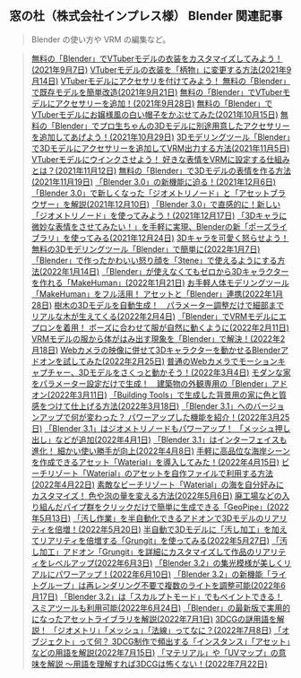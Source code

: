 ## 窓の杜（株式会社インプレス様） Blender 関連記事

>Blender の使い方や VRM の編集など。

><a href="https://forest.watch.impress.co.jp/docs/serial/blenderwthing/1349076.html" target="_blank">無料の「Blender」でVTuberモデルの衣装をカスタマイズしてみよう！(2021年9月7日)</a>
><a href="https://forest.watch.impress.co.jp/docs/serial/blenderwthing/1350420.html" target="_blank">VTuberモデルの衣装を「柄物」に変更する方法(2021年9月14日)</a>
><a href="https://forest.watch.impress.co.jp/docs/serial/blenderwthing/1352204.html" target="_blank">VTuberモデルにアクセサリを付けてみよう！ 無料の「Blender」で既存モデルを簡単改造(2021年9月21日)</a>
><a href="https://forest.watch.impress.co.jp/docs/serial/blenderwthing/1353893.html" target="_blank">無料の「Blender」でVTuberモデルにアクセサリーを追加！(2021年9月28日)</a>
><a href="https://forest.watch.impress.co.jp/docs/serial/blenderwthing/1357992.html" target="_blank">無料の「Blender」でVTuberモデルにお嬢様風の白い帽子をかぶせてみた(2021年10月15日)</a>
><a href="https://forest.watch.impress.co.jp/docs/serial/blenderwthing/1362317.html" target="_blank">無料の「Blender」でプロ生ちゃんの3Dモデルに別途用意したアクセサリーを追加してあげよう！(2021年10月29日)</a>
><a href="https://forest.watch.impress.co.jp/docs/serial/blenderwthing/1363942.html" target="_blank">3Dモデリングツール「Blender」で3Dモデルにアクセサリーを追加してVRM出力する方法(2021年11月5日)</a>
><a href="https://forest.watch.impress.co.jp/docs/serial/blenderwthing/1365806.html" target="_blank">VTuberモデルにウインクさせよう！ 好きな表情をVRMに設定する仕組みとは？(2021年11月12日)</a>
><a href="https://forest.watch.impress.co.jp/docs/serial/blenderwthing/1367633.html" target="_blank">無料の「Blender」で3Dモデルの表情を作る方法(2021年11月19日)</a>
><a href="https://forest.watch.impress.co.jp/docs/serial/blenderwthing/1371956.html" target="_blank">「Blender 3.0」の新機能に迫る！(2021年12月6日)</a>
><a href="https://forest.watch.impress.co.jp/docs/serial/blenderwthing/1373040.html" target="_blank">「Blender 3.0」で新しくなった「ジオメトリノード」と「アセットブラウザー」を解説(2021年12月10日)</a>
><a href="https://forest.watch.impress.co.jp/docs/serial/blenderwthing/1374987.html" target="_blank">「Blender 3.0」で直感的に！新しい「ジオメトリノード」を使ってみよう！(2021年12月17日)</a>
><a href="https://forest.watch.impress.co.jp/docs/serial/blenderwthing/1376912.html" target="_blank">「3Dキャラに微妙な表情をさせてみたい！」を手軽に実現、Blenderの新「ポーズライブラリ」を使ってみる(2021年12月24日)</a>
><a href="https://forest.watch.impress.co.jp/docs/serial/blenderwthing/1378731.html" target="_blank">3Dキャラを可愛く怒らせよう！無料の3Dモデリングツール「Blender」で簡単に(2022年1月7日)</a>
><a href="https://forest.watch.impress.co.jp/docs/serial/blenderwthing/1380405.html" target="_blank">「Blender」で作ったかわいい怒り顔を「3tene」で使えるようにする方法(2022年1月14日)</a>
><a href="https://forest.watch.impress.co.jp/docs/serial/blenderwthing/1382257.html" target="_blank">「Blender」が使えなくてもゼロから3Dキャラクターを作れる「MakeHuman」(2022年1月21日)</a>
><a href="https://forest.watch.impress.co.jp/docs/serial/blenderwthing/1384077.html" target="_blank">お手軽人体モデリングツール「MakeHuman」をフル活用！ アセットと「Blender」連携(2022年1月28日)</a>
><a href="https://forest.watch.impress.co.jp/docs/serial/blenderwthing/1385914.html" target="_blank">樹木の3Dモデルを自動生成！　パラメーター調整だけで細部までリアルな木が生えてくる(2022年2月4日)</a>
><a href="https://forest.watch.impress.co.jp/docs/serial/blenderwthing/1387774.html" target="_blank">「Blender」でVRMモデルにエプロンを着用！ ポーズに合わせて服が自然に動くように(2022年2月11日)</a>
><a href="https://forest.watch.impress.co.jp/docs/serial/blenderwthing/1389326.html" target="_blank">VRMモデルの服から体がはみ出す現象を「Blender」で解決！(2022年2月18日)</a>
><a href="https://forest.watch.impress.co.jp/docs/serial/blenderwthing/1390871.html" target="_blank">Webカメラの映像に併せて3Dキャラクターを動かせるBlenderアドオンを試してみた(2022年2月25日)</a>
><a href="https://forest.watch.impress.co.jp/docs/serial/blenderwthing/1392743.html" target="_blank">普通のWebカメラでモーションキャプチャー、3Dモデルをさくっと動かそう！(2022年3月4日)</a>
><a href="https://forest.watch.impress.co.jp/docs/serial/blenderwthing/1394558.html" target="_blank">モダンな家をパラメーター設定だけで生成！　建築物の外観専用の「Blender」アドオン(2022年3月11日)</a>
><a href="https://forest.watch.impress.co.jp/docs/serial/blenderwthing/1396253.html" target="_blank">「Building Tools」で生成した背景用の家に色と質感をつけて仕上げる方法(2022年3月18日)</a>
><a href="https://forest.watch.impress.co.jp/docs/serial/blenderwthing/1397788.html" target="_blank">「Blender 3.1」へのバージョンアップで何が変わった？ パワーアップした機能を紹介！(2022年3月25日)</a>
><a href="https://forest.watch.impress.co.jp/docs/serial/blenderwthing/1399570.html" target="_blank">「Blender 3.1」はジオメトリノードもパワーアップ！ 「メッシュ押し出し」などが追加(2022年4月1日)</a>
><a href="https://forest.watch.impress.co.jp/docs/serial/blenderwthing/1401341.html" target="_blank">「Blender 3.1」はインターフェイスも進化！ 細かい使い勝手が向上(2022年4月8日)</a>
><a href="https://forest.watch.impress.co.jp/docs/serial/blenderwthing/1403043.html" target="_blank">手軽に高品位な海岸シーンを作成できるアセット「Waterial」を導入してみた！(2022年4月15日)</a>
><a href="https://forest.watch.impress.co.jp/docs/serial/blenderwthing/1404757.html" target="_blank">ビーチリゾート「Waterial」のアセットを自作ファイルで利用する方法(2022年4月22日)</a>
><a href="https://forest.watch.impress.co.jp/docs/serial/blenderwthing/1406639.html" target="_blank">素敵なビーチリゾート「Waterial」の海を自分好みにカスタマイズ！ 色や泡の量を変える方法(2022年5月6日)</a>
><a href="https://forest.watch.impress.co.jp/docs/serial/blenderwthing/1408973.html" target="_blank">廃工場などの入り組んだパイプ群をクリックだけで簡単に生成できる「GeoPipe」(2022年5月13日)</a>
><a href="https://forest.watch.impress.co.jp/docs/serial/blenderwthing/1410634.html" target="_blank">「汚し作業」を半自動化できるアドオンで3Dモデルのリアリティを倍増！(2022年5月20日)</a>
><a href="https://forest.watch.impress.co.jp/docs/serial/blenderwthing/1412453.html" target="_blank">半自動で3Dモデルに「汚し加工」を加えてリアリティを倍増する「Grungit」を使ってみる(2022年5月27日)</a>
><a href="https://forest.watch.impress.co.jp/docs/serial/blenderwthing/1414174.html" target="_blank">「汚し加工」アドオン「Grungit」を詳細にカスタマイズして作品のリアリティをレベルアップ(2022年6月3日)</a>
><a href="https://forest.watch.impress.co.jp/docs/serial/blenderwthing/1416015.html" target="_blank">「Blender 3.2」の集光模様が美しくリアルにパワーアップ！(2022年6月10日)</a>
><a href="https://forest.watch.impress.co.jp/docs/serial/blenderwthing/1417879.html" target="_blank">「Blender 3.2」の新機能「ライトグループ」は再レンダリング不要で複数のライトを調整可能(2022年6月17日)</a>
><a href="https://forest.watch.impress.co.jp/docs/serial/blenderwthing/1419664.html" target="_blank">「Blender 3.2」は「スカルプトモード」でもペイントできる！ スミアツールも利用可能(2022年6月24日)</a>
><a href="https://forest.watch.impress.co.jp/docs/serial/blenderwthing/1421468.html" target="_blank">「Blender」の最新版で実用的になったアセットライブラリを解説(2022年7月1日)</a>
><a href="https://forest.watch.impress.co.jp/docs/serial/blenderwthing/1423222.html" target="_blank">3DCGの謎用語を解説！ 「ジオメトリ」「メッシュ」「法線」ってなに？(2022年7月8日)</a>
><a href="https://forest.watch.impress.co.jp/docs/serial/blenderwthing/1425069.html" target="_blank">「オブジェクト」って何？ 3DCG制作で頻出する「インスタンス」「アセット」などの用語を解説(2022年7月15日)</a>
><a href="https://forest.watch.impress.co.jp/docs/serial/blenderwthing/1426698.html" target="_blank">「マテリアル」や「UVマップ」の意味を解説 ～用語を理解すれば3DCGは怖くない！(2022年7月22日)</a>


